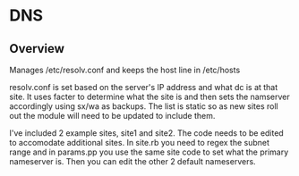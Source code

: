 # DNS

## Overview

Manages /etc/resolv.conf and keeps the host line in /etc/hosts

resolv.conf is set based on the server's IP address and what dc is at that site. It uses facter to determine what the site is and then sets the namserver accordingly using sx/wa as backups. The list is static so as new sites roll out the module will need to be updated to include them.


I've included 2 example sites, site1 and site2. The code needs to be edited to accomodate additional sites. In site.rb you need to regex the subnet range and in params.pp you use the same site code to set what the primary nameserver is. Then you can edit the other 2 default nameservers.

